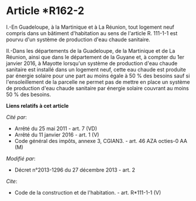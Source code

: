 # Article *R162-2

I.-En Guadeloupe, à la Martinique et à La Réunion, tout logement neuf compris dans un bâtiment d'habitation au sens de
l'article R. 111-1-1 est pourvu d'un système de production d'eau chaude sanitaire. 

II.-Dans les départements de la Guadeloupe, de la Martinique et de La Réunion, ainsi que dans le département de la Guyane et,
à compter du 1er janvier 2016, à Mayotte lorsqu'un système de production d'eau chaude sanitaire est installé dans un logement
neuf, cette eau chaude est produite par énergie solaire pour une part au moins égale à 50 % des besoins sauf si
l'ensoleillement de la parcelle ne permet pas de mettre en place un système de production d'eau chaude sanitaire par énergie
solaire couvrant au moins 50 % des besoins.

**Liens relatifs à cet article**

_Cité par_:

  - Arrêté du 25 mai 2011 - art. 7 (VD)
  - Arrêté du 11 janvier 2016 - art. 1 (V)
  - Code général des impôts, annexe 3, CGIAN3. - art. 46 AZA octies-0 AA (M)

_Modifié par_:

  - Décret n°2013-1296 du 27 décembre 2013 - art. 2

_Cite_:

  - Code de la construction et de l'habitation. - art. R*111-1-1 (V)
